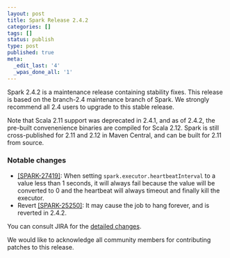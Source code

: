 ```yaml
---
layout: post
title: Spark Release 2.4.2
categories: []
tags: []
status: publish
type: post
published: true
meta:
  _edit_last: '4'
  _wpas_done_all: '1'
---
```


Spark 2.4.2 is a maintenance release containing stability fixes. This release is based on the branch-2.4 maintenance branch of Spark. We strongly recommend all 2.4 users to upgrade to this stable release.

Note that Scala 2.11 support was deprecated in 2.4.1, and as of 2.4.2, the pre-built convenenience binaries are compiled for Scala 2.12.
Spark is still cross-published for 2.11 and 2.12 in Maven Central, and can be built for 2.11 from source.

### Notable changes
  - [[SPARK-27419]](https://issues.apache.org/jira/browse/SPARK-27419): When setting `spark.executor.heartbeatInterval` to a value less than 1 seconds, it will always fail because the value will be converted to 0 and the heartbeat will always timeout and finally kill the executor.
  - Revert [[SPARK-25250]](https://issues.apache.org/jira/browse/SPARK-25250): It may cause the job to hang forever, and is reverted in 2.4.2.

You can consult JIRA for the [detailed changes](https://s.apache.org/spark-2.4.2).

We would like to acknowledge all community members for contributing patches to this release.